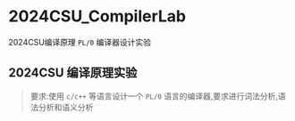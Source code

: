# 2024CSU_CompilerLab
2024CSU编译原理 `PL/0` 编译器设计实验
## 2024CSU 编译原理实验
> 要求:使用 `c/c++` 等语言设计一个 `PL/0` 语言的编译器,要求进行词法分析,语法分析和语义分析
